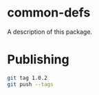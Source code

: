 # common-defs

A description of this package.

# Publishing

```bash
git tag 1.0.2
git push --tags
```
